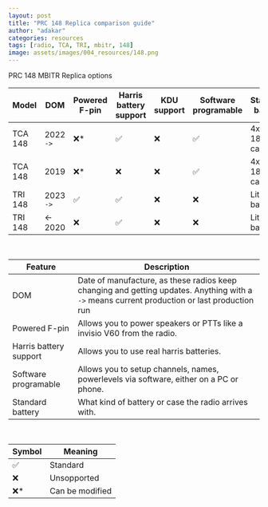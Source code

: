 ```yaml
---
layout: post
title: "PRC 148 Replica comparison guide"
author: "adakar"
categories: resources
tags: [radio, TCA, TRI, mbitr, 148]
image: assets/images/004_resources/148.png
---
```

PRC 148 MBITR Replica options

| Model   | DOM     | Powered F-pin | Harris battery support | KDU support | Software programable | Standard battery |
| ------- | ------- | ------------- | ---------------------- | ----------- | -------------------- | ---------------- |
| TCA 148 | 2022 `->`    | ❌\*          | ✅                     | ❌          | ✅                   | 4x 18650 in case |
| TCA 148 | 2019    | ❌\*          | ❌                     | ❌          | ✅                   | 4x 18650 in case |
| TRI 148 | 2023 `->` | ✅            | ✅                     | ❌          | ❌                   | Lithium battery  |
| TRI 148 | <- 2020 | ❌            | ✅                     | ❌          | ❌                   | Lithium battery  |

 <br/>
 
| Feature                   | Description                                                                               |
|---                        |---                                                                                        |
| DOM                       | Date of manufacture, as these radios keep changing and getting updates. Anything with a `->` means current production or last production run                              |
| Powered F-pin             | Allows you to power speakers or PTTs like a invisio V60 from the radio.                   |
| Harris battery support    | Allows you to use real harris batteries.                                                  |
| Software programable      | Allows you to setup channels, names, powerlevels via software, either on a PC or phone.   |
| Standard battery          | What kind of battery or case the radio arrives with.                                      |

 <br/>
 
| Symbol | Meaning                  |
|---    |---                        |
| ✅ | Standard                  |
| ❌ | Unsopported               |
| ❌\*    | Can be modified           |

